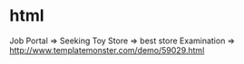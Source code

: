 # html


Job Portal  => Seeking
Toy Store   => best store
Examination => http://www.templatemonster.com/demo/59029.html

